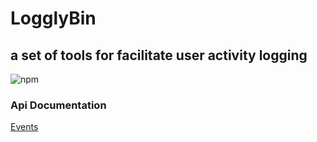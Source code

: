 # LogglyBin

## a set of tools for facilitate user activity logging

![npm](https://img.shields.io/npm/v/logglybin)

### Api Documentation
<a href="./documentation/events.md">Events</a>